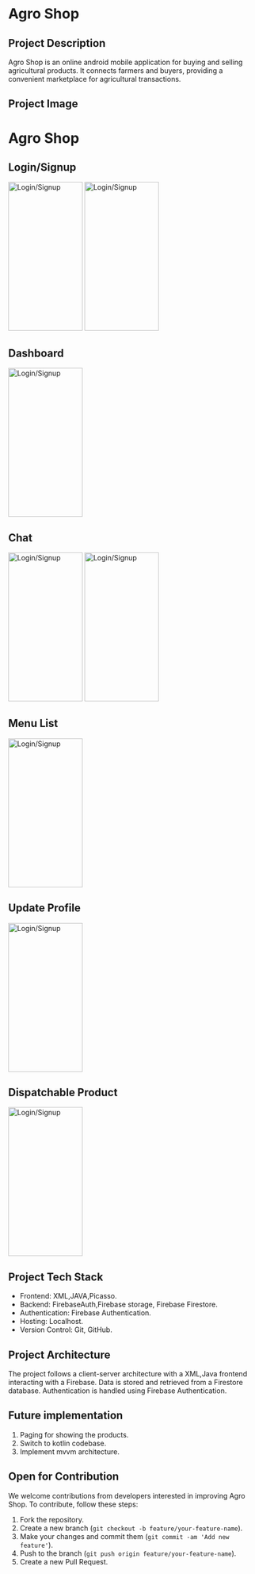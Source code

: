 # Agro Shop


## Project Description
Agro Shop is an online android mobile application for buying and selling agricultural products. It connects farmers and buyers, providing a convenient marketplace for agricultural transactions.

## Project Image
# Agro Shop

## Login/Signup
<img src="https://github.com/ritanath2k03/AgroShop/assets/102875024/6e291ef0-e196-4ecf-8306-135ff2ca8ead" alt="Login/Signup" width="150" height="300">
<img src="https://github.com/ritanath2k03/AgroShop/assets/102875024/d63658be-ba3f-45d3-a16b-ee7b40fde92c" alt="Login/Signup" width="150" height="300">

## Dashboard

<img src="https://github.com/ritanath2k03/AgroShop/assets/102875024/5f3ee31b-af1a-49e6-a854-88c861ef32b6" alt="Login/Signup" width="150" height="300">

## Chat
<img src="https://github.com/ritanath2k03/AgroShop/assets/102875024/4070fb6e-f574-4b1f-b22d-55e3e03c120a" alt="Login/Signup" width="150" height="300">
<img src="https://github.com/ritanath2k03/AgroShop/assets/102875024/14ae58c6-8a91-4f89-97d4-4e1e8ac992d0" alt="Login/Signup" width="150" height="300">


## Menu List
<img src="https://github.com/ritanath2k03/AgroShop/assets/102875024/24905531-6477-4bbd-b075-c50428e154e9" alt="Login/Signup" width="150" height="300">


## Update Profile
<img src="https://github.com/ritanath2k03/AgroShop/assets/102875024/1c94d8df-bf50-4d75-9e79-c71bf283ffc0" alt="Login/Signup" width="150" height="300">

## Dispatchable Product
<img src="https://github.com/ritanath2k03/AgroShop/assets/102875024/0cba78f3-78aa-4f63-bab7-a2780c5fb079" alt="Login/Signup" width="150" height="300">



## Project Tech Stack
- Frontend: XML,JAVA,Picasso.
- Backend: FirebaseAuth,Firebase storage, Firebase Firestore.
- Authentication: Firebase Authentication.
- Hosting: Localhost.
- Version Control: Git, GitHub.

## Project Architecture
The project follows a client-server architecture with a XML,Java frontend interacting with a Firebase. Data is stored and retrieved from a Firestore database. Authentication is handled using Firebase Authentication.
## Future implementation 
1. Paging for showing the products.
2. Switch to kotlin codebase.
3. Implement mvvm architecture.
   
## Open for Contribution
We welcome contributions from developers interested in improving Agro Shop. To contribute, follow these steps:
1. Fork the repository.
2. Create a new branch (`git checkout -b feature/your-feature-name`).
3. Make your changes and commit them (`git commit -am 'Add new feature'`).
4. Push to the branch (`git push origin feature/your-feature-name`).
5. Create a new Pull Request.
